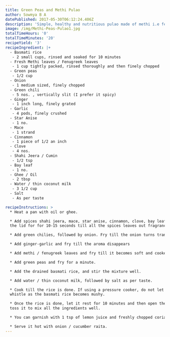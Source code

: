 ```yaml
---
title: Green Peas and Methi Pulao
author: Sowmya B A
datePublished: 2017-05-30T06:12:24.406Z
description: 'Simple, healthy and nutritious pulao made of methi i.e fenugreek leaves'
image: /img/Methi-Peas-Pulao1.jpg
totalTimeHours: '0'
totalTimeMinutes: '20'
recipeYield: '3'
recipeIngredient: |+
  - Basmati rice
   - 2 small cups, rinsed and soaked for 10 minutes
  - Fresh Methi leaves / Fenugreek leaves
   - 1 cup tightly packed, rinsed thoroughly and then finely chopped
  - Green peas 
   - 1/2 cup
  - Onion
   - 1 medium sized, finely chopped
  - Green chili
   - 5 nos. , vertically slit (I prefer it spicy)
  - Ginger
   - 1 inch long, finely grated
  - Garlic
   - 4 pods, finely crushed
  - Star Anise
   - 1 no.
  - Mace
   - 1 strand
  - Cinnamon
   - 1 piece of 1/2 an inch
  - Clove
   - 4 nos.
  - Shahi Jeera / Cumin
   - 1/2 tsp
  - Bay leaf
   - 1 no.
  - Ghee / Oil
   - 2 tbsp
  - Water / thin coconut milk
   - 3 1/2 cup 
  - Salt
   - As per taste

recipeInstructions: >
  * Heat a pan with oil or ghee.

  * Add spices shahi jeera, mace, star anise, cinnamon, clove, bay leaf. Cover
  the lid for for 10-15 seconds till all the spices leaves out fragrance.

  * Add green chilies, followed by onion. Fry till the onion turns translucent.

  * Add ginger-garlic and fry till the aroma disappears

  * Add methi / fenugreek leaves and fry till it becomes soft and cooked.

  * Add green peas and fry for a minute.

  * Add the drained basmati rice, and stir the mixture well.

  * Add water / thin coconut milk, followed by salt as per taste.

  * Cook till the rice is done. If using a pressure cooker, do not let it
  whistle as the basmati rice becomes mushy. 

  * Once the rice is done, let it rest for 10 minutes and then open the lid and
  toss it to mix all the ingredients well. 

  * You can garnish with 1 tsp of lemon juice and freshly chopped coriander.

  * Serve it hot with onion / cucumber raita.
---
```




